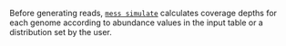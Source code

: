 Before generating reads, [`mess simulate`](../commands/simulate.md) calculates coverage depths for each genome according to abundance values in the input table or a distribution set by the user.


